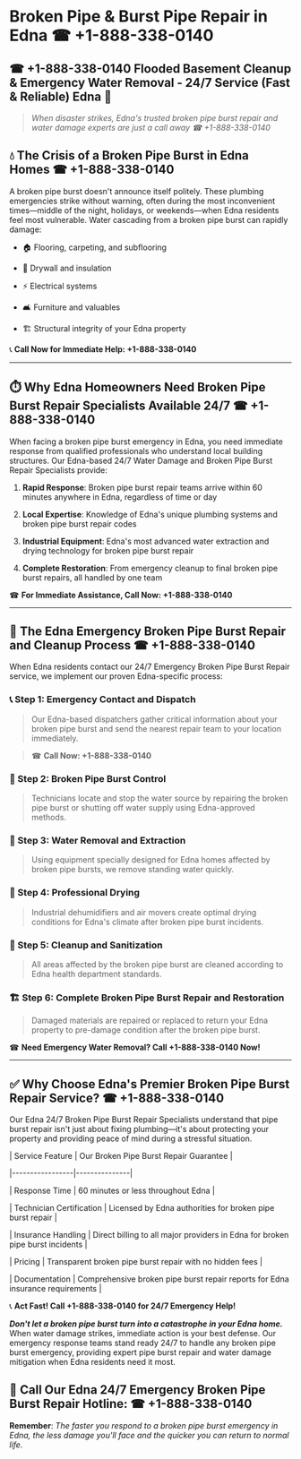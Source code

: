 # Broken Pipe & Burst Pipe Repair in Edna ☎ +1-888-338-0140  
## ☎ +1-888-338-0140 Flooded Basement Cleanup & Emergency Water Removal - 24/7 Service (Fast & Reliable) Edna 🚨  

> *When disaster strikes, Edna's trusted broken pipe burst repair and water damage experts are just a call away ☎ +1-888-338-0140*  

## 💧 The Crisis of a Broken Pipe Burst in Edna Homes ☎ +1-888-338-0140  

A broken pipe burst doesn't announce itself politely. These plumbing emergencies strike without warning, often during the most inconvenient times—middle of the night, holidays, or weekends—when Edna residents feel most vulnerable. Water cascading from a broken pipe burst can rapidly damage:  

* 🏠 Flooring, carpeting, and subflooring  
* 🧱 Drywall and insulation  
* ⚡ Electrical systems  
* 🛋️ Furniture and valuables  
* 🏗️ Structural integrity of your Edna property  

📞 **Call Now for Immediate Help: +1-888-338-0140**  

---  

## ⏱️ Why Edna Homeowners Need Broken Pipe Burst Repair Specialists Available 24/7 ☎ +1-888-338-0140  

When facing a broken pipe burst emergency in Edna, you need immediate response from qualified professionals who understand local building structures. Our Edna-based 24/7 Water Damage and Broken Pipe Burst Repair Specialists provide:  

1. **Rapid Response**: Broken pipe burst repair teams arrive within 60 minutes anywhere in Edna, regardless of time or day  
2. **Local Expertise**: Knowledge of Edna's unique plumbing systems and broken pipe burst repair codes  
3. **Industrial Equipment**: Edna's most advanced water extraction and drying technology for broken pipe burst repair  
4. **Complete Restoration**: From emergency cleanup to final broken pipe burst repairs, all handled by one team  

☎ **For Immediate Assistance, Call Now: +1-888-338-0140**  

---  

## 🔧 The Edna Emergency Broken Pipe Burst Repair and Cleanup Process ☎ +1-888-338-0140  

When Edna residents contact our 24/7 Emergency Broken Pipe Burst Repair service, we implement our proven Edna-specific process:  

### 📞 Step 1: Emergency Contact and Dispatch  
> Our Edna-based dispatchers gather critical information about your broken pipe burst and send the nearest repair team to your location immediately.  
> ☎ **Call Now: +1-888-338-0140**  

### 🚿 Step 2: Broken Pipe Burst Control  
> Technicians locate and stop the water source by repairing the broken pipe burst or shutting off water supply using Edna-approved methods.  

### 🌊 Step 3: Water Removal and Extraction  
> Using equipment specially designed for Edna homes affected by broken pipe bursts, we remove standing water quickly.  

### 💨 Step 4: Professional Drying  
> Industrial dehumidifiers and air movers create optimal drying conditions for Edna's climate after broken pipe burst incidents.  

### 🧼 Step 5: Cleanup and Sanitization  
> All areas affected by the broken pipe burst are cleaned according to Edna health department standards.  

### 🏗️ Step 6: Complete Broken Pipe Burst Repair and Restoration  
> Damaged materials are repaired or replaced to return your Edna property to pre-damage condition after the broken pipe burst.  

☎ **Need Emergency Water Removal? Call +1-888-338-0140 Now!**  

---  

## ✅ Why Choose Edna's Premier Broken Pipe Burst Repair Service? ☎ +1-888-338-0140  

Our Edna 24/7 Broken Pipe Burst Repair Specialists understand that pipe burst repair isn't just about fixing plumbing—it's about protecting your property and providing peace of mind during a stressful situation.  

| Service Feature | Our Broken Pipe Burst Repair Guarantee |  
|-----------------|---------------|  
| Response Time | 60 minutes or less throughout Edna |  
| Technician Certification | Licensed by Edna authorities for broken pipe burst repair |  
| Insurance Handling | Direct billing to all major providers in Edna for broken pipe burst incidents |  
| Pricing | Transparent broken pipe burst repair with no hidden fees |  
| Documentation | Comprehensive broken pipe burst repair reports for Edna insurance requirements |  

📞 **Act Fast! Call +1-888-338-0140 for 24/7 Emergency Help!**  

***Don't let a broken pipe burst turn into a catastrophe in your Edna home.*** When water damage strikes, immediate action is your best defense. Our emergency response teams stand ready 24/7 to handle any broken pipe burst emergency, providing expert pipe burst repair and water damage mitigation when Edna residents need it most.  

## 📱 Call Our Edna 24/7 Emergency Broken Pipe Burst Repair Hotline: ☎ +1-888-338-0140  

**Remember**: *The faster you respond to a broken pipe burst emergency in Edna, the less damage you'll face and the quicker you can return to normal life.*